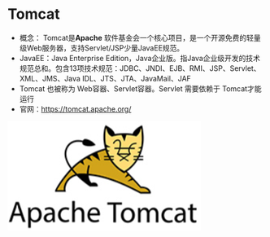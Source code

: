 # Tomcat

- 概念： Tomcat是**Apache** 软件基金会一个核心项目，是一个开源免费的轻量级Web服务器，支持Servlet/JSP少量JavaEE规范。
- JavaEE：Java Enterprise Edition，Java企业版。指Java企业级开发的技术规范总和。包含13项技术规范：JDBC、JNDI、EJB、RMI、JSP、Servlet、XML、JMS、Java IDL、JTS、JTA、JavaMail、JAF
- Tomcat 也被称为 Web容器、Servlet容器。Servlet 需要依赖于 Tomcat才能运行 
- 官网：https://tomcat.apache.org/ 


![alt text](../picture/Tomcat.png)